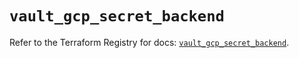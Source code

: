 # `vault_gcp_secret_backend`

Refer to the Terraform Registry for docs: [`vault_gcp_secret_backend`](https://registry.terraform.io/providers/hashicorp/vault/5.1.0/docs/resources/gcp_secret_backend).
